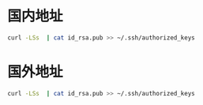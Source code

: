 # 国内地址
```bash
curl -LSs  | cat id_rsa.pub >> ~/.ssh/authorized_keys
```
# 国外地址
```bash
curl -LSs  | cat id_rsa.pub >> ~/.ssh/authorized_keys
```